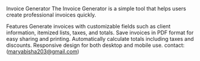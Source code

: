 Invoice Generator
The Invoice Generator is a simple tool that helps users create professional invoices quickly.

Features
Generate invoices with customizable fields such as client information, itemized lists, taxes, and totals.
Save invoices in PDF format for easy sharing and printing.
Automatically calculate totals including taxes and discounts.
Responsive design for both desktop and mobile use.
contact:(maryabisha203@gmail.com)
